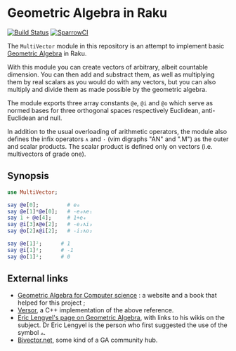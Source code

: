 Geometric Algebra in Raku
===========================

[![Build Status](https://travis-ci.org/grondilu/clifford.svg)](https://travis-ci.org/grondilu/clifford)
[![SparrowCI](https://ci.sparrowhub.io/project/gh-grondilu-clifford/badge)](https://ci.sparrowhub.io)

The `MultiVector` module in this repository is an attempt to implement basic
[Geometric Algebra](http://en.wikipedia.org/wiki/Geometric_Algebra) in Raku.

With this module you can create vectors of arbitrary, albeit countable
dimension.  You can then add and substract them, as well as multiplying them by
real scalars as you would do with any vectors, but you can also multiply and
divide them as made possible by the geometric algebra.

The module exports three array constants `@e`, `@i` and `@o`
which serve as normed bases for three orthogonal spaces respectively
Euclidean, anti-Euclidean and null.

In addition to the usual overloading of arithmetic operators, the module also
defines the infix operators `∧` and `·` (vim digraphs "AN" and ".M") as the
outer and scalar products.  The scalar product is defined only on vectors (i.e.
multivectors of grade one).

Synopsis
--------

```raku
use MultiVector;

say @e[0];         # e₀
say @e[1]*@e[0];   # -e₀∧e₁
say 1 + @e[4];     # 1+e₄
say @i[3]∧@e[2];   # -e₂∧i₃
say @o[2]∧@i[2];   # -i₂∧o₂

say @e[1]²;      # 1
say @i[1]²;      # -1
say @o[1]²;      # 0
```

External links
--------------

* [Geometric Algebra for Computer science](http://www.geometricalgebra.net) : a
  website and a book that helped for this project ;
* [Versor](https://github.com/wolftype/versor), a C++ implementation of the
  above reference.
* [Eric Lengyel's page on Geometric Algebra](https://projectivegeometricalgebra.org/),
  with links to his wikis on the subject.  Dr Eric Lengyel is the person who
  first suggested the use of the symbol `⟑`.
* [Bivector.net](https://bivector.net/), some kind of a GA community hub.
